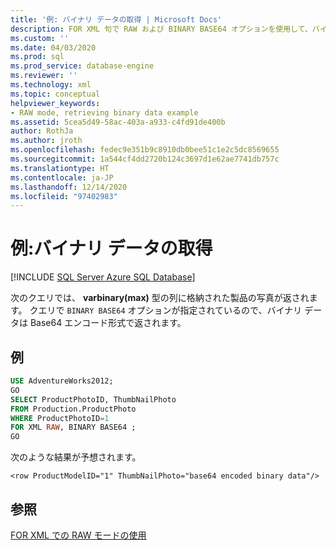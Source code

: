 ```yaml
---
title: '例: バイナリ データの取得 | Microsoft Docs'
description: FOR XML 句で RAW および BINARY BASE64 オプションを使用して、バイナリ データを取得する SQL クエリの例を示します。
ms.custom: ''
ms.date: 04/03/2020
ms.prod: sql
ms.prod_service: database-engine
ms.reviewer: ''
ms.technology: xml
ms.topic: conceptual
helpviewer_keywords:
- RAW mode, retrieving binary data example
ms.assetid: 5cea5d49-58ac-403a-a933-c4fd91de400b
author: RothJa
ms.author: jroth
ms.openlocfilehash: fedec9e351b9c8910db0bee51c1e2c5dc8569655
ms.sourcegitcommit: 1a544cf4dd2720b124c3697d1e62ae7741db757c
ms.translationtype: HT
ms.contentlocale: ja-JP
ms.lasthandoff: 12/14/2020
ms.locfileid: "97402983"
---
```

# <a name="example-retrieving-binary-data"></a>例:バイナリ データの取得

[!INCLUDE [SQL Server Azure SQL Database](../../includes/applies-to-version/sql-asdb.md)]

次のクエリでは、 **varbinary(max)** 型の列に格納された製品の写真が返されます。 クエリで `BINARY BASE64` オプションが指定されているので、バイナリ データは Base64 エンコード形式で返されます。

## <a name="example"></a>例

```sql
USE AdventureWorks2012;
GO
SELECT ProductPhotoID, ThumbNailPhoto
FROM Production.ProductPhoto
WHERE ProductPhotoID=1
FOR XML RAW, BINARY BASE64 ;
GO
```

次のような結果が予想されます。

```console
<row ProductModelID="1" ThumbNailPhoto="base64 encoded binary data"/>
```

## <a name="see-also"></a>参照

[FOR XML での RAW モードの使用](../../relational-databases/xml/use-raw-mode-with-for-xml.md)
